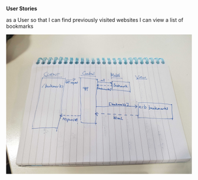 **User Stories**

as a User
so that I can find previously visited websites 
I can view a list of bookmarks

![model diagram](./model_photo/bookmarks_model.jpg)